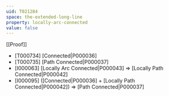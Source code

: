 ```yaml
---
uid: T021284
space: the-extended-long-line
property: locally-arc-connected
value: false
---
```

[[Proof]]

* [T000734] [Connected|P000036]
* [T000735] [Path Connected|P000037]
* [I000063] [Locally Arc Connected|P000043] => [Locally Path Connected|P000042]
* [I000095] ([Connected|P000036] + [Locally Path Connected|P000042]) => [Path Connected|P000037]

